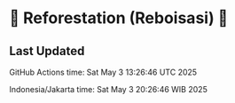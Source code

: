 
# 🌳 Reforestation (Reboisasi) 🌲

## Last Updated

GitHub Actions time: Sat May  3 13:26:46 UTC 2025

Indonesia/Jakarta time: Sat May  3 20:26:46 WIB 2025
